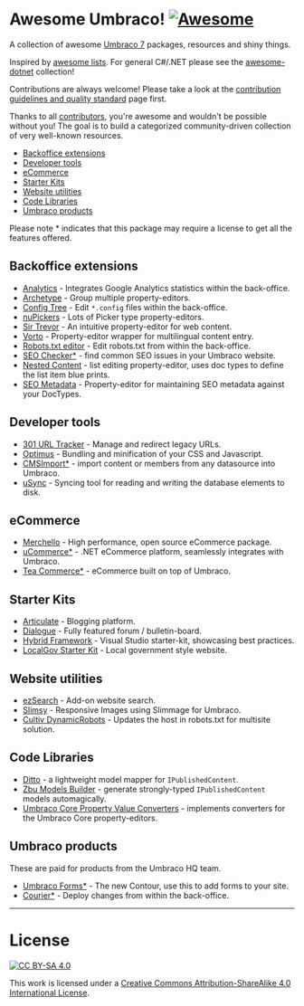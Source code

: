 # Awesome Umbraco! [![Awesome](https://cdn.rawgit.com/sindresorhus/awesome/d7305f38d29fed78fa85652e3a63e154dd8e8829/media/badge.svg)](https://github.com/sindresorhus/awesome)

A collection of awesome [Umbraco 7](http://umbraco.com/) packages, resources and shiny things.

Inspired by [awesome lists](https://github.com/sindresorhus/awesome). For general C#/.NET please see the [awesome-dotnet](https://github.com/quozd/awesome-dotnet/) collection!

Contributions are always welcome! Please take a look at the [contribution guidelines and quality standard](https://github.com/leekelleher/awesome-umbraco/blob/master/CONTRIBUTING.md) page first.

Thanks to all [contributors](https://github.com/leekelleher/awesome-umbraco/graphs/contributors), you're awesome and wouldn't be possible without you! The goal is to build a categorized community-driven collection of very well-known resources.

* [Backoffice extensions](#backoffice-extensions)
* [Developer tools](#developer-tools)
* [eCommerce](#ecommerce)
* [Starter Kits](#starter-kits)
* [Website utilities](#website-utilities)
* [Code Libraries](#code-libraries)
* [Umbraco products](#umbraco-products)

Please note * indicates that this package may require a license to get all the features offered.  

## Backoffice extensions

* [Analytics](http://our.umbraco.org/projects/backoffice-extensions/analytics) - Integrates Google Analytics statistics within the back-office.
* [Archetype](http://our.umbraco.org/projects/backoffice-extensions/archetype) - Group multiple property-editors. 
* [Config Tree](http://our.umbraco.org/projects/developer-tools/config-tree) - Edit `*.config` files within the back-office.
* [nuPickers](http://our.umbraco.org/projects/backoffice-extensions/nupickers) - Lots of Picker type property-editors.
* [Sir Trevor](http://our.umbraco.org/projects/backoffice-extensions/sir-trevor) - An intuitive property-editor for web content.
* [Vorto](http://our.umbraco.org/projects/backoffice-extensions/vorto) - Property-editor wrapper for multilingual content entry.
* [Robots.txt editor](https://our.umbraco.org/projects/developer-tools/robotstxt-editor) - Edit robots.txt from within the back-office.
* [SEO Checker*](http://soetemansoftware.nl/seo-checker) - find common SEO issues in your Umbraco website.
* [Nested Content](https://our.umbraco.org/projects/backoffice-extensions/nested-content/) - list editing property-editor, uses doc types to define the list item blue prints.
* [SEO Metadata](https://our.umbraco.org/projects/backoffice-extensions/seo-metadata-for-umbraco/) - Property-editor for maintaining SEO metadata against your DocTypes.

## Developer tools

* [301 URL Tracker](http://our.umbraco.org/projects/developer-tools/301-url-tracker) - Manage and redirect legacy URLs.
* [Optimus](http://our.umbraco.org/projects/developer-tools/optimus) - Bundling and minification of your CSS and Javascript.
* [CMSImport*](http://soetemansoftware.nl/cmsimport) - import content or members from any datasource into Umbraco.
* [uSync](https://our.umbraco.org/projects/developer-tools/usync/) - Syncing tool for reading and writing the database elements to disk.

## eCommerce

* [Merchello](http://www.merchello.com/) - High performance, open source eCommerce package.
* [uCommerce*](http://www.ucommerce.net/) - .NET eCommerce platform, seamlessly integrates with Umbraco.
* [Tea Commerce*](http://www.teacommerce.net/) - eCommerce built on top of Umbraco.

## Starter Kits

* [Articulate](http://our.umbraco.org/projects/starter-kits/articulate) - Blogging platform.
* [Dialogue](http://our.umbraco.org/projects/collaboration/dialogue) -  Fully featured forum / bulletin-board.
* [Hybrid Framework](http://our.umbraco.org/projects/developer-tools/hybrid-framework-for-umbraco-v7) - Visual Studio starter-kit, showcasing best practices.
* [LocalGov Starter Kit](http://our.umbraco.org/projects/starter-kits/localgov-starter-kit) - Local government style website.

## Website utilities

* [ezSearch](http://our.umbraco.org/projects/website-utilities/ezsearch) - Add-on website search.
* [Slimsy](http://our.umbraco.org/projects/website-utilities/slimsy) - Responsive Images using Slimmage for Umbraco.
* [Cultiv DynamicRobots](https://our.umbraco.org/projects/website-utilities/cultiv-dynamicrobots) - Updates the host in robots.txt for multisite solution.

## Code Libraries

* [Ditto](https://our.umbraco.org/projects/developer-tools/ditto/) - a lightweight model mapper for `IPublishedContent`.
* [Zbu Models Builder](https://github.com/zpqrtbnk/Zbu.ModelsBuilder) - generate strongly-typed `IPublishedContent` models automagically.
* [Umbraco Core Property Value Converters](https://our.umbraco.org/projects/developer-tools/umbraco-core-property-value-converters) - implements converters for the Umbraco Core property-editors.

## Umbraco products

These are paid for products from the Umbraco HQ team.

* [Umbraco Forms*](http://umbraco.com/forms) - The new Contour, use this to add forms to your site.
* [Courier*](http://umbraco.com/products/more-add-ons/courier-2) - Deploy changes from within the back-office.

---

# License

[![CC BY-SA 4.0](https://i.creativecommons.org/l/by-sa/4.0/88x31.png)](http://creativecommons.org/licenses/by-sa/4.0/)

This work is licensed under a [Creative Commons Attribution-ShareAlike 4.0 International License](http://creativecommons.org/licenses/by-sa/4.0/).
